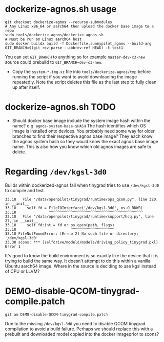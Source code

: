 # dockerize-agnos.sh usage
```
git checkout dockerize-agnos --recurse-submodules
# Any Linux x86_64 or aarch64 then upload the docker base image to a repo
sudo tools/dockerize-agnos/dockerize-agnos.sh
# Must be run on Linux aarch64 host
sudo docker buildx build -f Dockerfile.sunnypilot_agnos --build-arg GIT_BRANCH=$(git rev-parse --abbrev-ref HEAD) -t test1
```

You can set `GIT_BRANCH` to anything so for example `master-dev-c3-new` source could prebuild to `GIT_BRANCH=dev-c3-new`.

* Copy the `system-*.img.xz` file into `tools/dockerize-agnos/tmp` before running the script if you want to avoid downloading the image repeatedly. Note the script deletes this file as the last step to fully clean up after itself.

# dockerize-agnos.sh TODO
* Should docker base image include the system image hash within the name? e.g. `agnos-system-base-$HASH`
The hash identifies which OS image is installed onto devices. You probably need some way for older branches to find their respective agnos base image? They each know the agnos system hash so they would know the exact agnos base image name. This is also how you know which old agnos images are safe to delete. 

# Regarding `/dev/kgsl-3d0`
Builds within dockerized-agnos fail when tinygrad tries to use `/dev/kgsl-3d0` to compile and test.

```
33.18   File "/data/openpilot/tinygrad/runtime/ops_qcom.py", line 320, in __init__
33.18     self.fd = FileIOInterface('/dev/kgsl-3d0', os.O_RDWR)
33.18               ^^^^^^^^^^^^^^^^^^^^^^^^^^^^^^^^^^^^^^^^^^^
33.18   File "/data/openpilot/tinygrad/runtime/support/hcq.py", line 27, in __init__
33.18     self.fd:int = fd or os.open(path, flags)
33.18                         ^^^^^^^^^^^^^^^^^^^^
33.18 FileNotFoundError: [Errno 2] No such file or directory: '/dev/kgsl-3d0'
33.30 scons: *** [selfdrive/modeld/models/driving_policy_tinygrad.pkl] Error 1
```

It's good to know the build environment is so exactly like the device that it is trying to build the same way. It doesn't attempt to do this within a vanilla Ubuntu aarch64 image. Where in the source is deciding to use kgsl instead of CPU or LLVM?

# DEMO-disable-QCOM-tinygrad-compile.patch
`git am DEMO-disable-QCOM-tinygrad-compile.patch`

Due to the missing `/dev/kgsl-3d0` you need to disable QCOM tinygrad compilation to avoid a build failure. Perhaps we should replace this with a prebuilt and downloaded model copied into the docker imageprior to scons?

